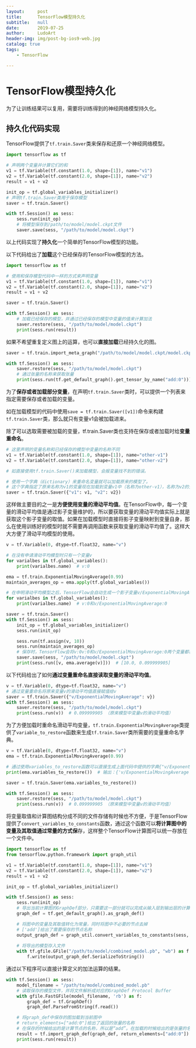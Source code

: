 ```yaml
---
layout:     post
title:      TensorFlow模型持久化
subtitle:   null
date:       2019-07-25
author:     LudoArt
header-img: img/post-bg-ios9-web.jpg
catalog: true
tags:
    - TensorFlow

---
```


# TensorFlow模型持久化

为了让训练结果可以复用，需要将训练得到的神经网络模型持久化。

## 持久化代码实现

TensorFlow提供了`tf.train.Saver`类来保存和还原一个神经网络模型。

```python
import tensorflow as tf

# 声明两个变量并计算它们的和
v1 = tf.Variable(tf.constant(1.0, shape=[1]), name="v1")
v2 = tf.Variable(tf.constant(2.0, shape=[1]), name="v2")
result = v1 + v2

init_op = tf.global_variables_initializer()
# 声明tf.train.Saver类用于保存模型
saver = tf.train.Saver()

with tf.Session() as sess:
    sess.run(init_op)
    # 将模型保存到/path/to/model/model.ckpt文件
    saver.save(sess, "/path/to/model/model.ckpt")
```

以上代码实现了**持久化**一个简单的TensorFlow模型的功能。

以下代码给出了**加载**这个已经保存的TensorFlow模型的方法。

```python
import tensorflow as tf

# 使用和保存模型代码中一样的方式来声明变量
v1 = tf.Variable(tf.constant(1.0, shape=[1]), name="v1")
v2 = tf.Variable(tf.constant(2.0, shape=[1]), name="v2")
result = v1 + v2

saver = tf.train.Saver()

with tf.Session() as sess:
    # 加载已经保存的模型，并通过已经保存的模型中变量的值来计算加法
    saver.restore(sess, "/path/to/model/model.ckpt")
    print(sess.run(result))
```

如果不希望重复定义图上的运算，也可以**直接加载**已经持久化的图。

```python
saver = tf.train.import_meta_graph("/path/to/model/model.ckpt/model.ckpt.meta")

with tf.Session() as sess:
    saver.restore(sess, "/path/to/model/model.ckpt")
    # 通过张量的名称来获取张量
    print(sess.run(tf.get_default_graph().get_tensor_by_name("add:0")))  # 输出[3.]
```

为了**保存或者加载部分变量**，在声明`tf.train.Saver`类时，可以提供一个列表来指定需要保存或者加载的变量。

如在加载模型的代码中使用`save = tf.train.Saver([v1])`命令来构建`tf.train.Saver`类，那么就只有变量v1会被加载进来。

除了可以选取需要被加载的变量，tf.train.Saver类也支持在保存或者加载时给**变量重命名**。

```python
# 这里声明的变量名称和已经保存的模型中变量的名称不同
v1 = tf.Variable(tf.constant(1.0, shape=[1]), name="other-v1")
v2 = tf.Variable(tf.constant(2.0, shape=[1]), name="other-v2")

# 如直接使用tf.train.Saver()来加载模型，会报变量找不到的错误。

# 使用一个字典（dictionary）来重命名变量就可以加载原来的模型了。
# 这个字典指定了原来名称为v1的变量现在加载到变量v1中（名称为other-v1），名称为v2的变量现在加载到变量v2中（名称为other-v2）。
saver = tf.train.Saver({"v1": v1, "v2": v2})
```

这样做主要目的之一是**方便使用变量的滑动平均值**。在TensorFlow中，每一个变量的滑动平均值是通过影子变量维护的，所以要获取变量的滑动平均值实际上就是获取这个影子变量的取值。如果在加载模型时直接将影子变量映射到变量自身，那么在使用训练好的模型时就不需要再调用函数来获取变量的滑动平均值了。这样大大方便了滑动平均模型的使用。

```python
v = tf.Variable(0, dtype=tf.float32, name="v")

# 在没有申请滑动平均模型时只有一个变量v
for varialbes in tf.global_variables():
    print(varialbes.name)  # v:0

ema = tf.train.ExponentialMovingAverage(0.99)
maintain_averages_op = ema.apply(tf.global_variables())

# 在申明滑动平均模型之后，TensorFlow会自动生成一个影子变量v/ExponentialMovingAverage
for varialbes in tf.global_variables():
    print(varialbes.name)  # v:0和v/ExponentialMovingAverage:0

saver = tf.train.Saver()
with tf.Session() as sess:
    init_op = tf.global_variables_initializer()
    sess.run(init_op)

    sess.run(tf.assign(v, 10))
    sess.run(maintain_averages_op)
    # 保存时，TensorFlow会将v:0v:0和v/ExponentialMovingAverage:0两个变量都存下来
    saver.save(sess, "/path/to/model/model.ckpt")
    print(sess.run([v, ema.average(v)]))  # [10.0, 0.099999905]
```

以下代码给出了如何**通过变量重命名直接读取变量的滑动平均值**。

```python
v = tf.Variable(0, dtype=tf.float32, name="v")
# 通过变量重命名将原来变量v的滑动平均值直接赋值给v
saver = tf.train.Saver({"v/ExponentialMovingAverage": v})
with tf.Session() as sess:
    saver.restore(sess, "/path/to/model/model.ckpt")
    print(sess.run(v))  # 0.099999905 （原来模型中变量v的滑动平均值）
```

为了方便加载时重命名滑动平均变量，`tf.train.ExponentialMovingAverage`类提供了`variable_to_restore`函数来生成`tf.train.Saver`类所需要的变量重命名字典。

```python
v = tf.Variable(0, dtype=tf.float32, name="v")
ema = tf.train.ExponentialMovingAverage(0.99)

# 通过使用variables_to_restore函数可以直接生成上面代码中提供的字典{"v/ExponentialMovingAverage": v}
print(ema.variables_to_restore())  # 输出：{'v/ExponentialMovingAverage': <tensorflow.Variable 'v:0' shape() dtype=float32_ref>}

saver = tf.train.Saver(ema.variables_to_restore())

with tf.Session() as sess:
    saver.restore(sess, "/path/to/model/model.ckpt")
    print(sess.run(v))  # 0.099999905 （原来模型中变量v的滑动平均值）
```

将变量取值和计算图结构分成不同的文件存储有时候也不方便，于是TensorFlow提供了`convert_variables_to_constants`函数，通过这个函数可以**将计算图中的变量及其取值通过常量的方式保**存，这样整个TensorFlow计算图可以统一存放在一个文件中。

```python
import tensorflow as tf
from tensorflow.python.framework import graph_util

v1 = tf.Variable(tf.constant(1.0, shape=[1]), name="v1")
v2 = tf.Variable(tf.constant(2.0, shape=[1]), name="v2")
result = v1 + v2

init_op = tf.global_variables_initializer()

with tf.Session() as sess:
    sess.run(init_op)
    # 导出当前计算图的GraphDef部分，只需要这一部分就可以完成从输入层到输出层的计算过程
    graph_def = tf.get_default_graph().as_graph_def()

    # 将图中的变量及其取值转化为常量，同时将图中不必要的节点去掉
    # ['add']给出了需要保存的节点名称
    output_graph_def = graph_util.convert_variables_to_constants(sess, graph_def, ['add'])
    
    # 将导出的模型存入文件
    with tf.gfile.GFile("/path/to/model/combined_model.pb", "wb") as f:
        f.write(output_graph_def.SerializeToString())
```

通过以下程序可以直接计算定义的加法运算的结果。

```python
with tf.Session() as sess:
    model_filename = "/path/to/model/combined_model.pb"
    # 读取保存的模型文件，并将文件解析成对应的GraphDef Protocol Buffer
    with gfile.FastGFile(model_filename, 'rb') as f:
        graph_def = tf.GraphDef()
        graph_def.ParseFromString(f.read())

    # 将graph_def中保存的图加载到当前图中
    # return_elements=["add:0"]给出了返回的张量的名称
    # 在保存的时候给出的是计算节点的名称，所以是“add”。在加载的时候给出的是张量的名称，所以是“add:0”
    result = tf.import_graph_def(graph_def, return_elements=["add:0"])
    print(sess.run(result))
```
